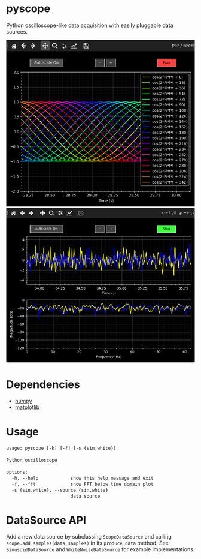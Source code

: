 # pyscope
Python oscilloscope-like data acquisition with easily pluggable data sources.

![SinusoidDataSource](https://github.com/mliss26/pyscope/blob/main/screenshots/pyscope_screenshot_sin.png "SinusoidDataSource Screenshot")
![WhiteNoiseDataSource](https://github.com/mliss26/pyscope/blob/main/screenshots/pyscope_screenshot_white.png "WhiteNoiseDataSource with FFT Screenshot")

# Dependencies
* [numpy](https://numpy.org)
* [matplotlib](https://matplotlib.org)

# Usage
```
usage: pyscope [-h] [-f] [-s {sin,white}]

Python oscilloscope

options:
  -h, --help            show this help message and exit
  -f, --fft             show FFT below time domain plot
  -s {sin,white}, --source {sin,white}
                        data source
```

# DataSource API
Add a new data source by subclassing `ScopeDataSource` and calling `scope.add_samples(data_samples)`
in its `produce_data` method. See `SinusoidDataSource` and `WhiteNoiseDataSource` for example implementations.
